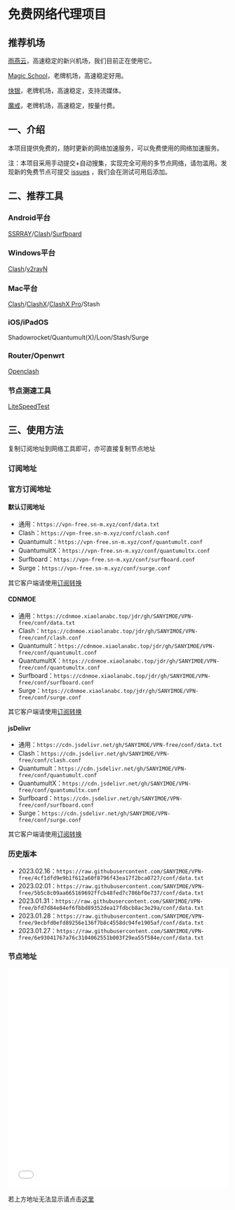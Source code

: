 # 免费网络代理项目
## 推荐机场
[雨燕云](https://vpn-free.sn-m.xyz/yuyan.html)，高速稳定的新兴机场，我们目前正在使用它。

[Magic School](https://vpn-free.sn-m.xyz/school.html)，老牌机场，高速稳定好用。

[快银](https://vpn-free.sn-m.xyz/ky.html)，老牌机场，高速稳定，支持流媒体。

[魔戒](https://vpn-free.sn-m.xyz/mojie.html)，老牌机场，高速稳定，按量付费。
## 一、介绍
本项目提供免费的，随时更新的网络加速服务，可以免费使用的网络加速服务。

注：本项目采用手动提交+自动搜集，实现完全可用的多节点网络，请勿滥用。发现新的免费节点可提交 [issues](https://github.com/SANYIMOE/VPN-free/issues) ，我们会在测试可用后添加。

## 二、推荐工具
### Android平台
[SSRRAY](https://github.com/xxf098/shadowsocksr-v2ray-trojan-android/releases)/[Clash](https://github.com/Kr328/ClashForAndroid/releases)/[Surfboard](https://github.com/getsurfboard/surfboard/releases)

### Windows平台
[Clash](https://github.com/ender-zhao/Clash-for-Windows_Chinese/releases)/[v2rayN](https://github.com/2dust/v2rayN/releases)

### Mac平台
[Clash](https://github.com/Fndroid/clash_for_windows_pkg/releases)/[ClashX](https://github.com/yichengchen/clashX/releases)/[ClashX Pro](https://install.appcenter.ms/users/clashx/apps/clashx-pro/distribution_groups/public)/Stash

### iOS/iPadOS
Shadowrocket/Quantumult(X)/Loon/Stash/Surge

### Router/Openwrt
[Openclash](https://github.com/vernesong/OpenClash/releases)

### 节点测速工具
[LiteSpeedTest](https://github.com/xxf098/LiteSpeedTest/releases)

## 三、使用方法
复制订阅地址到网络工具即可，亦可直接复制节点地址

### 订阅地址
### 官方订阅地址
#### 默认订阅地址
- 通用：`https://vpn-free.sn-m.xyz/conf/data.txt`
- Clash：`https://vpn-free.sn-m.xyz/conf/clash.conf`
- Quantumult：`https://vpn-free.sn-m.xyz/conf/quantumult.conf`
- QuantumultX：`https://vpn-free.sn-m.xyz/conf/quantumultx.conf`
- Surfboard：`https://vpn-free.sn-m.xyz/conf/surfboard.conf`
- Surge：`https://vpn-free.sn-m.xyz/conf/surge.conf`

其它客户端请使用[订阅转换](https://aclsub.mojy.xyz)

#### CDNMOE
- 通用：`https://cdnmoe.xiaolanabc.top/jdr/gh/SANYIMOE/VPN-free/conf/data.txt`
- Clash：`https://cdnmoe.xiaolanabc.top/jdr/gh/SANYIMOE/VPN-free/conf/clash.conf`
- Quantumult：`https://cdnmoe.xiaolanabc.top/jdr/gh/SANYIMOE/VPN-free/conf/quantumult.conf`
- QuantumultX：`https://cdnmoe.xiaolanabc.top/jdr/gh/SANYIMOE/VPN-free/conf/quantumultx.conf`
- Surfboard：`https://cdnmoe.xiaolanabc.top/jdr/gh/SANYIMOE/VPN-free/conf/surfboard.conf`
- Surge：`https://cdnmoe.xiaolanabc.top/jdr/gh/SANYIMOE/VPN-free/conf/surge.conf`

其它客户端请使用[订阅转换](https://aclsub.mojy.xyz)

#### jsDelivr
- 通用：`https://cdn.jsdelivr.net/gh/SANYIMOE/VPN-free/conf/data.txt`
- Clash：`https://cdn.jsdelivr.net/gh/SANYIMOE/VPN-free/conf/clash.conf`
- Quantumult：`https://cdn.jsdelivr.net/gh/SANYIMOE/VPN-free/conf/quantumult.conf`
- QuantumultX：`https://cdn.jsdelivr.net/gh/SANYIMOE/VPN-free/conf/quantumultx.conf`
- Surfboard：`https://cdn.jsdelivr.net/gh/SANYIMOE/VPN-free/conf/surfboard.conf`
- Surge：`https://cdn.jsdelivr.net/gh/SANYIMOE/VPN-free/conf/surge.conf`

其它客户端请使用[订阅转换](https://aclsub.mojy.xyz)

### 历史版本
- 2023.02.16：`https://raw.githubusercontent.com/SANYIMOE/VPN-free/4cf1dfd9e9b1f612a60f8796f43ea17f2bca0727/conf/data.txt`
- 2023.02.01：`https://raw.githubusercontent.com/SANYIMOE/VPN-free/5b5c8c09aa665169692ffcb48fed7c786bf0e737/conf/data.txt`
- 2023.01.31：`https://raw.githubusercontent.com/SANYIMOE/VPN-free/bfd7d84e84ef6fbbd89352dea17fdbcb8ac3e29a/conf/data.txt`
- 2023.01.28：`https://raw.githubusercontent.com/SANYIMOE/VPN-free/9ecbfd0efd89256e136f7b8c4558dc94fe1905af/conf/data.txt`
- 2023.01.27：`https://raw.githubusercontent.com/SANYIMOE/VPN-free/6e93041767a76c3104062551b003f29ea55f584e/conf/data.txt`

### 节点地址
<iframe src ="/conf/data_new.txt" width="100%" height="500" frameborder="0" scrolling="auto">
  <p>Your browser does not support iframes.</p>
</iframe>

若上方地址无法显示请点击<a href="https://vpn-free.sn-m.xyz/conf/data_new.txt" target="_blank">这里</a>
